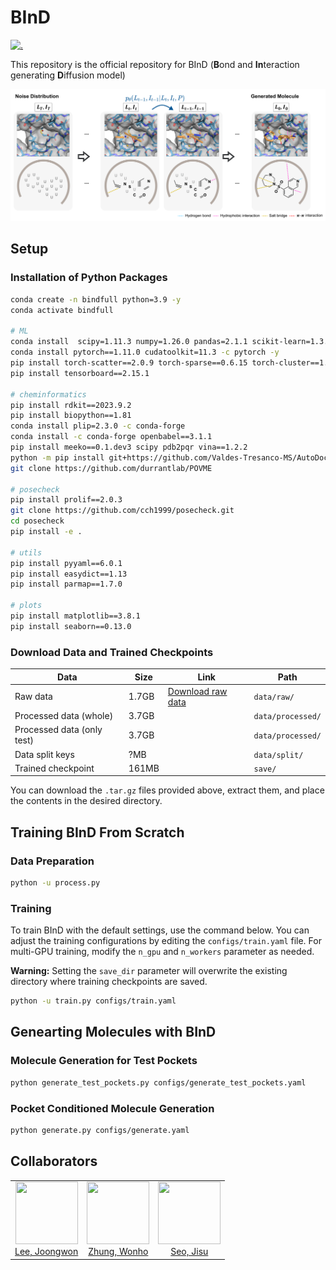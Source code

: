 # BInD 

[![.](https://img.shields.io/badge/License-MIT-yellow.svg)](LICENSE)

This repository is the official repository for BInD (**B**ond and **In**teraction generating **D**iffusion model)

<p align="center">
  <img src="assets/overview.png" width="700" height="auto" /> 
</p>


## Setup


### Installation of Python Packages
```bash
conda create -n bindfull python=3.9 -y
conda activate bindfull

# ML
conda install  scipy=1.11.3 numpy=1.26.0 pandas=2.1.1 scikit-learn=1.3.0 -y
conda install pytorch==1.11.0 cudatoolkit=11.3 -c pytorch -y
pip install torch-scatter==2.0.9 torch-sparse==0.6.15 torch-cluster==1.6.0 torch-geometric==2.1.0.post1 -f https://data.pyg.org/whl/torch-1.11.0+cu113.html
pip install tensorboard==2.15.1

# cheminformatics
pip install rdkit==2023.9.2 
pip install biopython==1.81
conda install plip=2.3.0 -c conda-forge
conda install -c conda-forge openbabel==3.1.1
pip install meeko==0.1.dev3 scipy pdb2pqr vina==1.2.2 
python -m pip install git+https://github.com/Valdes-Tresanco-MS/AutoDockTools_py3
git clone https://github.com/durrantlab/POVME

# posecheck
pip install prolif==2.0.3
git clone https://github.com/cch1999/posecheck.git
cd posecheck
pip install -e .

# utils
pip install pyyaml==6.0.1
pip install easydict==1.13
pip install parmap==1.7.0

# plots
pip install matplotlib==3.8.1
pip install seaborn==0.13.0
```

### Download Data and Trained Checkpoints

| Data | Size | Link | Path |
| - | - | - | - |
| Raw data | 1.7GB | [Download raw data](https://drive.google.com/uc?export=download&id=1v1wOCpkXbemU9FE3utEXrAsVjm6pvnXN) | `data/raw/` |
| Processed data (whole) | 3.7GB | | `data/processed/` |
| Processed data (only test) | 3.7GB | | `data/processed/` |
| Data split keys | ?MB | | `data/split/` |
| Trained checkpoint | 161MB | | `save/` |

You can download the `.tar.gz` files provided above, extract them, and place the contents in the desired directory.


## Training BInD From Scratch


### Data Preparation

```bash
python -u process.py 
```


### Training

To train BInD with the default settings, use the command below. You can adjust the training configurations by editing the `configs/train.yaml` file. 
For multi-GPU training, modify the `n_gpu` and `n_workers` parameter as needed.

**Warning:** Setting the `save_dir` parameter will overwrite the existing directory where training checkpoints are saved.

```bash
python -u train.py configs/train.yaml
```


## Genearting Molecules with BInD


### Molecule Generation for Test Pockets

```bash
python generate_test_pockets.py configs/generate_test_pockets.yaml
```


### Pocket Conditioned Molecule Generation

```bash
python generate.py configs/generate.yaml
```



## Collaborators

<table>
  <tr>
    <td align="center" style="border: none;">
      <a href="https://github.com/oneoftwo">
        <img src="https://github.com/oneoftwo.png?size=600" width="100" height="100">
        <br />
        Lee, Joongwon
      </a>
    </td>
    <td align="center" style="border: none;">
      <a href="https://github.com/WonhoZhung">
        <img src="https://github.com/WonhoZhung.png?size=600" width="100" height="100">
        <br />
        Zhung, Wonho
      </a>
    </td>
    <td align="center" style="border: none;">
      <a href="https://github.com/SeoJisu0305">
        <img src="https://github.com/SeoJisu0305.png?size=600" width="100" height="100">
        <br />
        Seo, Jisu
      </a>
    </td>
  </tr>
</table>
